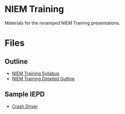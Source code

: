 # NIEM Training

Materials for the revamped NIEM Training presentations.

# Files

## Outline

- [NIEM Training Syllabus](https://github.com/NIEM/NIEM-Training/blob/main/NIEM%20Training%20Syllabus.md)
- [NIEM Training Detailed Outline](https://github.com/NIEM/NIEM-Training/blob/main/NIEM%20Training%20Outline.md)

## Sample IEPD

- [Crash Driver](https://github.com/NIEM/NIEM-Training/blob/main/Exchange%20Examples/Crash%20Driver.md)
